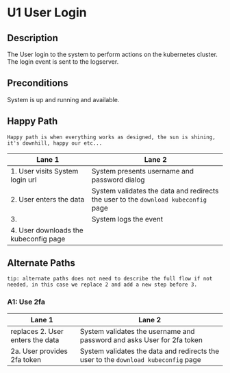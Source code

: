 # U1 User Login

## Description

The User login to the system to perform actions on the kubernetes cluster. The login event is sent to the logserver.

## Preconditions

System is up and running and available.

## Happy Path 

```Happy path is when everything works as designed, the sun is shining, it's downhill, happy our etc...```

|Lane 1| Lane 2|
| ----- | -----|
|1. User visits System login url|System presents username and password dialog|
|2. User enters the data| System validates the data and redirects the user to the ```download kubeconfig``` page|
|3. | System logs the event |
|4. User downloads the kubeconfig page||



## Alternate Paths 

```tip: alternate paths does not need to describe the full flow if not needed, in this case we replace 2 and add a new step before 3.```

### A1: Use 2fa

|Lane 1| Lane 2|
| ----- | -----|
|replaces 2. User enters the data| System validates the username and password and asks User for 2fa token|
|2a. User provides 2fa token|System validates the data and redirects the user to the ```download kubeconfig``` page|

